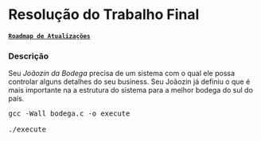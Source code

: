 # Resolução do Trabalho Final
#### [`Roadmap de Atualizações`](https://trello.com/b/m4Sn4e2e/roadmap-bodega-do-jo%C3%A3ozin)

### Descrição
Seu _Joãozin da Bodega_ precisa de um sistema com o qual ele possa controlar alguns detalhes do seu business. Seu Joãozin já definiu o que é mais importante na a estrutura do sistema para a melhor bodega do sul do país.

<pre>
gcc -Wall bodega.c -o execute

./execute
</pre>
